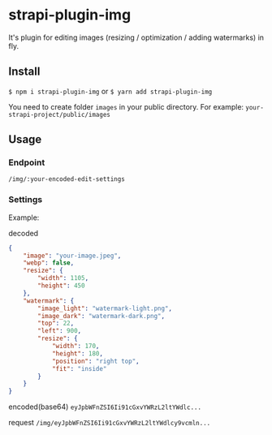 # strapi-plugin-img
It's plugin for editing images (resizing / optimization / adding watermarks) in fly.

## Install
`$ npm i strapi-plugin-img`
or
`$ yarn add strapi-plugin-img`

You need to create folder `images` in your public directory.
For example: `your-strapi-project/public/images`

## Usage

### Endpoint
`/img/:your-encoded-edit-settings`

### Settings
Example:

decoded
```json
{
    "image": "your-image.jpeg",
    "webp": false,
    "resize": {
        "width": 1105,
        "height": 450
    },
    "watermark": {
        "image_light": "watermark-light.png",
        "image_dark": "watermark-dark.png",
        "top": 22,
        "left": 900,
        "resize": {
            "width": 170,
            "height": 180,
            "position": "right top",
            "fit": "inside"
        }
    }
}
```

encoded(base64)
`eyJpbWFnZSI6Ii91cGxvYWRzL2ltYWdlc...`

request
`/img/eyJpbWFnZSI6Ii91cGxvYWRzL2ltYWdlcy9vcmln...`